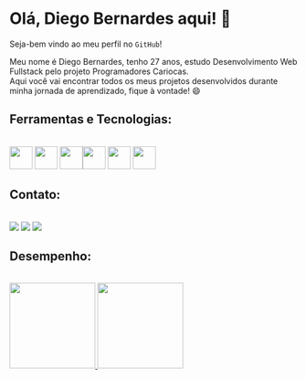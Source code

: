 <h1>Olá, Diego Bernardes aqui! 👋</h1>

Seja-bem vindo ao meu perfil no `GitHub`!<p>Meu nome é Diego Bernardes, tenho 27 anos, estudo Desenvolvimento Web Fullstack pelo projeto Programadores Cariocas.<br> Aqui você vai encontrar todos os meus projetos desenvolvidos durante minha jornada de aprendizado, fique à vontade! 😄</p>

## Ferramentas e Tecnologias:
<div><br><img src="https://cdn.jsdelivr.net/gh/devicons/devicon/icons/git/git-original.svg" width="40" height="40"/>  <img src="https://cdn.jsdelivr.net/gh/devicons/devicon/icons/vscode/vscode-original.svg" width="40" height="40" margin="10px"/> <img src="https://cdn.jsdelivr.net/gh/devicons/devicon/icons/html5/html5-plain-wordmark.svg" width="40" height="40"/><img src="https://cdn.jsdelivr.net/gh/devicons/devicon/icons/css3/css3-plain-wordmark.svg" width="40" height="40"/>  <img src="https://cdn.jsdelivr.net/gh/devicons/devicon/icons/javascript/javascript-original.svg" width="40" height="40"/> <img src="https://cdn.jsdelivr.net/gh/devicons/devicon/icons/bootstrap/bootstrap-original.svg" width="40" height="40"/></div>

## Contato:
<div><br><a href="https://instagram.com/diego.dovahkiin" target="_blank"><img src="https://img.shields.io/badge/-Instagram-%23E4405F?style=for-the-badge&logo=instagram&logoColor=white" target="_blank"></a> </a><a href = "mailto:dcb1618@gmail.com"><img src="https://img.shields.io/badge/Gmail-D14836?style=for-the-badge&logo=gmail&logoColor=white" target="_blank"></a> <a href="https://www.linkedin.com/in/diegobernardes-webdev/" target="_blank"><img src="https://img.shields.io/badge/-LinkedIn-%230077B5?style=for-the-badge&logo=linkedin&logoColor=white" target="_blank"></a>   </div>

## Desempenho:
<div><br><a href="https://github.com/DiegoBernardes95"><img height="150em" src="https://github-readme-stats.vercel.app/api?username=DiegoBernardes95&show_icons=true&theme=dracula&include_all_commits=true&count_private=true"/> <img height="150em" src="https://github-readme-stats.vercel.app/api/top-langs/?username=DiegoBernardes95&layout=compact&langs_count=7&theme=dracula"/></div>
